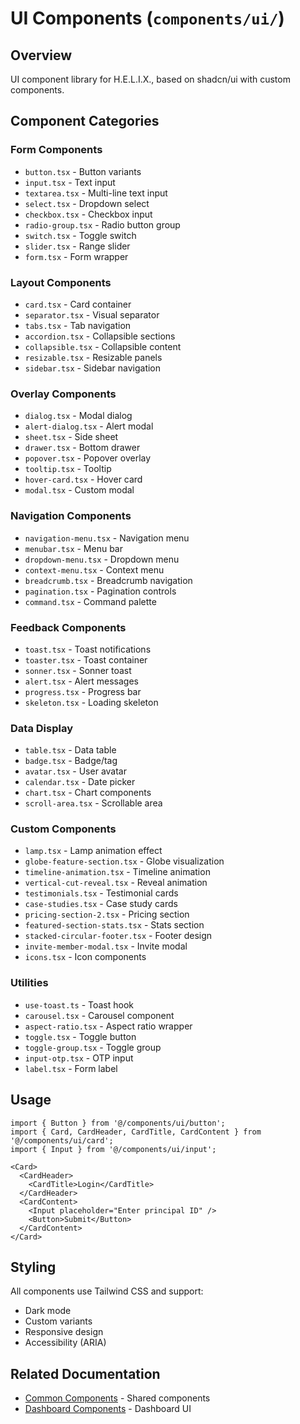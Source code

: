 # UI Components (`components/ui/`)

## Overview

UI component library for H.E.L.I.X., based on shadcn/ui with custom components.

## Component Categories

### Form Components
- `button.tsx` - Button variants
- `input.tsx` - Text input
- `textarea.tsx` - Multi-line text input
- `select.tsx` - Dropdown select
- `checkbox.tsx` - Checkbox input
- `radio-group.tsx` - Radio button group
- `switch.tsx` - Toggle switch
- `slider.tsx` - Range slider
- `form.tsx` - Form wrapper

### Layout Components
- `card.tsx` - Card container
- `separator.tsx` - Visual separator
- `tabs.tsx` - Tab navigation
- `accordion.tsx` - Collapsible sections
- `collapsible.tsx` - Collapsible content
- `resizable.tsx` - Resizable panels
- `sidebar.tsx` - Sidebar navigation

### Overlay Components
- `dialog.tsx` - Modal dialog
- `alert-dialog.tsx` - Alert modal
- `sheet.tsx` - Side sheet
- `drawer.tsx` - Bottom drawer
- `popover.tsx` - Popover overlay
- `tooltip.tsx` - Tooltip
- `hover-card.tsx` - Hover card
- `modal.tsx` - Custom modal

### Navigation Components
- `navigation-menu.tsx` - Navigation menu
- `menubar.tsx` - Menu bar
- `dropdown-menu.tsx` - Dropdown menu
- `context-menu.tsx` - Context menu
- `breadcrumb.tsx` - Breadcrumb navigation
- `pagination.tsx` - Pagination controls
- `command.tsx` - Command palette

### Feedback Components
- `toast.tsx` - Toast notifications
- `toaster.tsx` - Toast container
- `sonner.tsx` - Sonner toast
- `alert.tsx` - Alert messages
- `progress.tsx` - Progress bar
- `skeleton.tsx` - Loading skeleton

### Data Display
- `table.tsx` - Data table
- `badge.tsx` - Badge/tag
- `avatar.tsx` - User avatar
- `calendar.tsx` - Date picker
- `chart.tsx` - Chart components
- `scroll-area.tsx` - Scrollable area

### Custom Components
- `lamp.tsx` - Lamp animation effect
- `globe-feature-section.tsx` - Globe visualization
- `timeline-animation.tsx` - Timeline animation
- `vertical-cut-reveal.tsx` - Reveal animation
- `testimonials.tsx` - Testimonial cards
- `case-studies.tsx` - Case study cards
- `pricing-section-2.tsx` - Pricing section
- `featured-section-stats.tsx` - Stats section
- `stacked-circular-footer.tsx` - Footer design
- `invite-member-modal.tsx` - Invite modal
- `icons.tsx` - Icon components

### Utilities
- `use-toast.ts` - Toast hook
- `carousel.tsx` - Carousel component
- `aspect-ratio.tsx` - Aspect ratio wrapper
- `toggle.tsx` - Toggle button
- `toggle-group.tsx` - Toggle group
- `input-otp.tsx` - OTP input
- `label.tsx` - Form label

## Usage

```tsx
import { Button } from '@/components/ui/button';
import { Card, CardHeader, CardTitle, CardContent } from '@/components/ui/card';
import { Input } from '@/components/ui/input';

<Card>
  <CardHeader>
    <CardTitle>Login</CardTitle>
  </CardHeader>
  <CardContent>
    <Input placeholder="Enter principal ID" />
    <Button>Submit</Button>
  </CardContent>
</Card>
```

## Styling

All components use Tailwind CSS and support:
- Dark mode
- Custom variants
- Responsive design
- Accessibility (ARIA)

## Related Documentation

- [Common Components](../common/README.md) - Shared components
- [Dashboard Components](../Dashboard/README.md) - Dashboard UI
